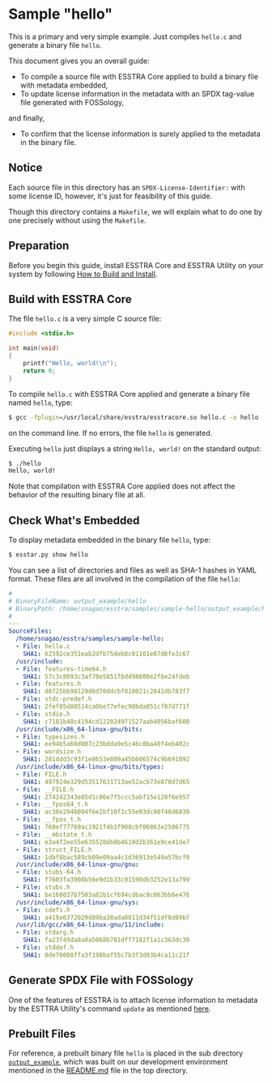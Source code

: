 # Sample "hello"

This is a primary and very simple example. Just compiles `hello.c` and generate
a binary file `hello`.

This document gives you an overall guide:

* To compile a source file with ESSTRA Core applied to build a binary file with
  metadata embedded,
* To update license information in the metadata with an SPDX tag-value file
  generated with FOSSology,

and finally,

* To confirm that the license information is surely applied to the metadata in
  the binary file.

## Notice

Each source file in this directory has an `SPDX-License-Identifier:` with some
license ID, however, it's just for feasibility of this guide.

Though this directory contains a `Makefile`, we will explain what to do one by
one precisely without using the `Makefile`.

## Preparation

Before you begin this guide,
install ESSTRA Core and ESSTRA Utility on your system by following
[How to Build and Install](../../README.md#how-to-build-and-install).

## Build with ESSTRA Core

The file `hello.c` is a very simple C source file:

```c
#include <stdio.h>

int main(void)
{
    printf("Hello, world!\n");
    return 0;
}
```

To compile `hello.c` with ESSTRA Core applied and generate a binary file named
`hello`, type:

```sh
$ gcc -fplugin=/usr/local/share/esstra/esstracore.so hello.c -o hello
```

on the command line. If no errors, the file `hello` is generated.

Executing `hello` just displays a string `Hello, world!` on the standard output:

```sh
$ ./hello
Hello, world!
```

Note that compilation with ESSTRA Core applied does not affect the behavior of
the resulting binary file at all.

## Check What's Embedded

To display metadata embedded in the binary file `hello`, type:

```sh
$ esstar.py show hello
```

You can see a list of directories and files as well as SHA-1 hashes in YAML
format. These files are all involved in the compilation of the file `hello`:

```yaml
#
# BinaryFileName: output_example/hello
# BinaryPath: /home/snagao/esstra/samples/sample-hello/output_example/hello
#
---
SourceFiles:
  /home/snagao/esstra/samples/sample-hello:
  - File: hello.c
    SHA1: 62592ce351eab2dfb75deb8c01101e07d6fe3c67
  /usr/include:
  - File: features-time64.h
    SHA1: 57c3c8093c3af70e5851f6d498600e2f6e24fdeb
  - File: features.h
    SHA1: d8725bb98129d6d70ddcbf010021c2841db783f7
  - File: stdc-predef.h
    SHA1: 2fef05d80514ca0be77efec90bda051cf87d771f
  - File: stdio.h
    SHA1: c7181b48c4194cd122024971527aab4056baf600
  /usr/include/x86_64-linux-gnu/bits:
  - File: typesizes.h
    SHA1: ee94b5a60d007c23bdda9e5c46c8ba40f4eb402c
  - File: wordsize.h
    SHA1: 281ddd3c93f1e8653e809a45b606574c9b691092
  /usr/include/x86_64-linux-gnu/bits/types:
  - File: FILE.h
    SHA1: 497924e329d53517631713ae52acb73e870d7d65
  - File: __FILE.h
    SHA1: 274242343e85d1c06e7f5ccc5abf15e120f6e957
  - File: __fpos64_t.h
    SHA1: ac38e294b004f6e2bf18f1c55e03dc80f48d6830
  - File: __fpos_t.h
    SHA1: 760ef77769ac1921f4b1f908cbf06863e2506775
  - File: __mbstate_t.h
    SHA1: e3a4f2ee55e635520db0b4610d2b361e9ce41de7
  - File: struct_FILE.h
    SHA1: 1dbf8bac589cb09e09aa4c1d36913e549a57bcf0
  /usr/include/x86_64-linux-gnu/gnu:
  - File: stubs-64.h
    SHA1: f7603fa3908b56e9d1b33c91590db3252e13a799
  - File: stubs.h
    SHA1: be168037b7503a82b1cf694cdbac8c063bb6e476
  /usr/include/x86_64-linux-gnu/sys:
  - File: cdefs.h
    SHA1: a419a6372029d89ba38ada0811d34f51df8d09b7
  /usr/lib/gcc/x86_64-linux-gnu/11/include:
  - File: stdarg.h
    SHA1: fa23f49da8a0a5068b781dff7182f1a1c363dc30
  - File: stddef.h
    SHA1: 0de70008ffa3f198baf55c7b3f3d03b4ca11c21f
```

## Generate SPDX File with FOSSology

One of the features of ESSTRA is to attach license information to metadata by
the ESTTRA Utility's command `update` as mentioned
[here](../../util/README.md#command-update).


## Prebuilt Files

For reference, a prebuilt binary file `hello` is placed in the sub directory
[`output_example`](./output_example), which was built on our development environment mentioned in
the [README.md](../../README.md#status-of-this-version) file in the top directory.
